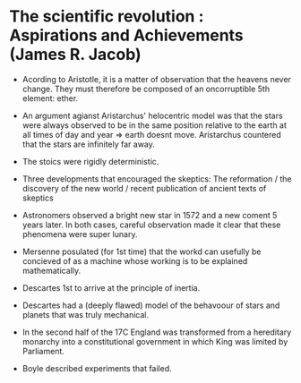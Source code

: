 # The scientific revolution : Aspirations and Achievements (James R. Jacob)

- Acording to Aristotle, it is a matter of observation that the heavens never change. They must therefore be composed of an oncorruptible 5th element: ether.

- An argument agianst Aristarchus' helocentric model was that the stars were always observed to be in the same position relative to the earth at all times of day and year => earth doesnt move. Aristarchus countered that the stars are infinitely far away.

- The stoics were rigidly deterministic. 

- Three developments that encouraged the skeptics: The reformation / the discovery of the new world / recent publication of ancient texts of skeptics

- Astronomers observed a bright new star in 1572 and a new coment 5 years later. In both cases, careful observation made it clear that these phenomena were super lunary. 

- Mersenne posulated (for 1st time) that the workd can usefully be concieved of as a machine whose working is to be explained mathematically. 

- Descartes 1st to arrive at the principle of inertia. 

- Descartes had a (deeply flawed) model of the behavoour of stars and planets that was truly mechanical. 

- In the second half of the 17C England was transformed from a hereditary monarchy into a constitutional government in which King was limited by Parliament. 

- Boyle described experiments that failed. 
